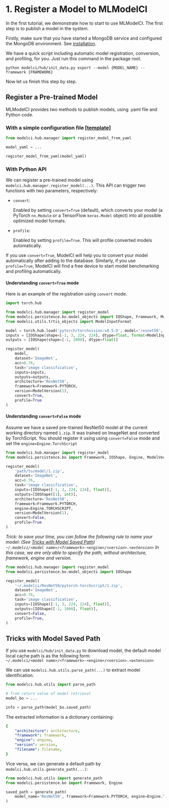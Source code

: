 # 1. Register a Model to MLModelCI

In the first tutorial, we demonstrate how to start to use MLModelCI. The first step is to publish a model in the system.

Firstly, make sure that you have started a MongoDB service and configured the MongoDB environment. See
[installation](../../README.md#installation).

We have a quick script including automatic model registration, conversion, and profiling, for you. Just run this command in the package root.

```shell script
python modelci/hub/init_data.py export --model {MODEL_NAME} --framework {FRAMEWORK}
```

Now let us finish this step by step.


## Register a Pre-trained Model

MLModelCI provides two methods to publish models, using .yaml file and Python code.

### With a simple configuration file [[template]](/example/resnet50_explicit_path.yml)

```python
from modelci.hub.manager import register_model_from_yaml

model_yaml = ...

register_model_from_yaml(model_yaml)
```

### With Python API

We can register a pre-trained model using `modelci.hub.manager.register_model(...)`. This API can trigger two functions with two parameters, respectively:

-   `convert`:

    Enabled by setting `convert=True` (default), which converts your model (a PyTorch `nn.Module` or a
    TensorFlow `keras.Model` object) into all possible optimized model formats.

-   `profile`:

    Enabled by setting `profile=True`. This will profile converted models automatically.

If you use `convert=True`, ModelCI will help you to convert your model automatically after adding to the database. Similarly, if you use `profile=True`, ModelCI will find a free device to start model benchmarking and profiling automatically.

#### Understanding `convert=True` mode

Here is an example of the registration using `convert` mode. 

```python
import torch.hub

from modelci.hub.manager import register_model
from modelci.persistence.bo.model_objects import IOShape, Framework, ModelVersion
from modelci.utils.trtis_objects import ModelInputFormat

model = torch.hub.load('pytorch/torchvision:v0.5.0', model='resnet50', pretrained=True)
inputs = [IOShape(shape=[-1, 3, 224, 224], dtype=float, format=ModelInputFormat.FORMAT_NCHW)]
outputs = [IOShape(shape=[-1, 1000], dtype=float)]

register_model(
    model,
    dataset='ImageNet',
    acc=0.76,
    task='image classification',
    inputs=inputs,
    outputs=outputs,
    architecture='ResNet50',
    framework=Framework.PYTORCH,
    version=ModelVersion(1),
    convert=True,
    profile=True
)
```

####  Understanding `convert=False` mode

Assume we have a saved pre-trained ResNet50 model at the current working directory named `1.zip`. It was trained on ImageNet and converted by TorchScript. You should register it using using `convert=False` mode and set the `engine=Engine.TorchScript`

```python
from modelci.hub.manager import register_model
from modelci.persistence.bo import Framework, IOShape, Engine, ModelVersion

register_model(
    'path/to/model/1.zip',
    dataset='ImageNet',
    acc=0.76,
    task='image classification',
    inputs=[IOShape([-1, 3, 224, 224], float)],
    outputs=[IOShape([1], int)],
    architecture='ResNet50',
    framework=Framework.PYTORCH,
    engine=Engine.TORCHSCRIPT,
    version=ModelVersion(1),
    convert=False,
    profile=True
)
```

*Trick: to save your time, you can follow the following rule to name your model:
(See [Tricks with Model Saved Path](#tricks-with-model-saved-path))  
`~/.modelci/<model name>/<framework>-<engine>/<version>.<extension>`
In this case, we are only able to specify the path, without architecture, framework, engine and version.*

```python
from modelci.hub.manager import register_model
from modelci.persistence.bo.model_objects import IOShape

register_model(
    '~/.modelci/ResNet50/pytorch-torchscript/1.zip',
    dataset='ImageNet',
    acc=0.76,
    task='image classification',
    inputs=[IOShape([-1, 3, 224, 224], float)],
    outputs=[IOShape([-1, 1000], float)],
    convert=False,
    profile=True,
)
```

## Tricks with Model Saved Path

If you use `modelci/hub/init_data.py` to download model, the default model local cache path is as the following form:  
`~/.modelci/<model name>/<framework>-<engine>/<version>.<extension>`

We can use `modelci.hub.utils.parse_path(...)` to extract model identification.

```python
from modelci.hub.utils import parse_path

# from return value of model retrieval
model_bo = ...

info = parse_path(model_bo.saved_path)
```

The extracted information is a dictionary containing:

```yaml
{
    "architecture": architecture,
    "framework": framework,
    "engine": engine,
    "version": version,
    "filename": filename,
}
```

Vice versa, we can generate a default path by `modelci.hub.utils.generate_path(...)`:

```python
from modelci.hub.utils import generate_path
from modelci.persistence.bo import Framework, Engine

saved_path = generate_path(
    model_name='ResNet50', framework=Framework.PYTORCH, engine=Engine.TORCHSCRIPT, version=1
)
```
